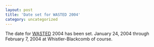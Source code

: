 ```yaml
---
layout: post
title: 'Date set for WASTED 2004'
category: uncategorized
---
```


The date for <a href="http://www.wastedboarding.com/">WASTED</a> 2004 has been set.  January 24, 2004 through February 7, 2004 at Whistler-Blackcomb of course.
